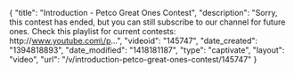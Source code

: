 {
    "title": "Introduction - Petco Great Ones Contest",
    "description": "Sorry, this contest has ended, but you can still subscribe to our channel for future ones. Check this playlist for current contests: http:\/\/www.youtube.com\/p...",
    "videoid": "145747",
    "date_created": "1394818893",
    "date_modified": "1418181187",
    "type": "captivate",
    "layout": "video",
    "url": "\/v\/introduction-petco-great-ones-contest\/145747"
}